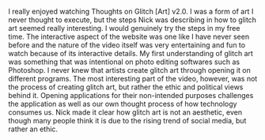 I really enjoyed watching Thoughts on Glitch [Art] v2.0. I was a form of art I never thought to execute, but the steps Nick was describing in how to glitch art seemed really interesting. I would genuinely try the steps in my free time. The interactive aspect of the website was one like I have never seen before and the nature of the video itself was very entertaining and fun to watch because of its interactive details. My first understanding of glitch art was something that was intentional on photo editing softwares such as Photoshop. I never knew that artists create glitch art through opening it on different programs. 
The most interesting part of the video, however, was not the process of creating glitch art, but rather the ethic and political views behind it. Opening applications for their non-intended purposes challenges the application as well as our own thought process of how technology consumes us. Nick made it clear how glitch art is not an aesthetic, even though many people think it is due to the rising trend of social media, but rather an ethic. 
